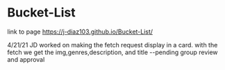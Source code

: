 # Bucket-List

link to page
https://j-diaz103.github.io/Bucket-List/

4/21/21 JD
worked on making the fetch request display in a card.
with the  fetch we get the img,genres,description, and title
--pending group review and approval
